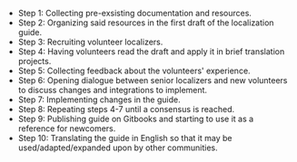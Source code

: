 - Step 1: Collecting pre-exsisting documentation and resources.
- Step 2: Organizing said resources in the first draft of the localization guide.
- Step 3: Recruiting volunteer localizers.
- Step 4: Having volunteers read the draft and apply it in brief translation projects.
- Step 5: Collecting feedback about the volunteers' experience.
- Step 6: Opening dialogue between senior localizers and new volunteers to discuss changes and integrations to implement.
- Step 7: Implementing changes in the guide.
- Step 8: Repeating steps 4-7 until a consensus is reached.
- Step 9: Publishing guide on Gitbooks and starting to use it as a reference for newcomers.
- Step 10: Translating the guide in English so that it may be used/adapted/expanded upon by other communities.

